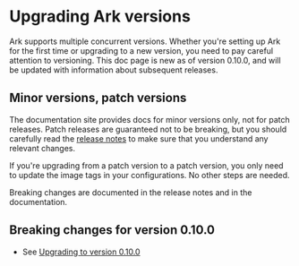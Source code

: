 # Upgrading Ark versions

Ark supports multiple concurrent versions. Whether you're setting up Ark for the first time or upgrading to a new version, you need to pay careful attention to versioning. This doc page is new as of version 0.10.0, and will be updated with information about subsequent releases.

## Minor versions, patch versions

The documentation site provides docs for minor versions only, not for patch releases. Patch releases are guaranteed not to be breaking, but you should carefully read the [release notes][1] to make sure that you understand any relevant changes.

If you're upgrading from a patch version to a patch version, you only need to update the image tags in your configurations. No other steps are needed.

Breaking changes are documented in the release notes and in the documentation.

## Breaking changes for version 0.10.0

- See [Upgrading to version 0.10.0][2]

[1]: https://github.com/heptio/ark/releases
[2]: upgrading-to-v0.10.md
